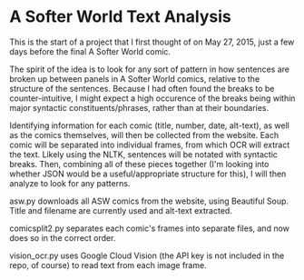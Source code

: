 # A Softer World Text Analysis

This is the start of a project that I first thought of on May 27, 2015, just a few days before the final A Softer World comic.

The spirit of the idea is to look for any sort of pattern in how sentences are broken up between panels in A Softer World comics, relative to the structure of the sentences. Because I had often found the breaks to be counter-intuitive, I might expect a high occurence of the breaks being within major syntactic constituents/phrases, rather than at their boundaries.

Identifying information for each comic (title, number, date, alt-text), as well as the comics themselves, will then be collected from the website. Each comic will be separated into individual frames, from which OCR will extract the text. Likely using the NLTK, sentences will be notated with syntactic breaks. Then, combining all of these pieces together (I'm looking into whether JSON would be a useful/appropriate structure for this), I will then analyze to look for any patterns. 

asw.py downloads all ASW comics from the website, using Beautiful Soup. Title and filename are currently used and alt-text extracted.

comicsplit2.py separates each comic's frames into separate files, and now does so in the correct order.

vision_ocr.py uses Google Cloud Vision (the API key is not included in the repo, of course) to read text from each image frame.

